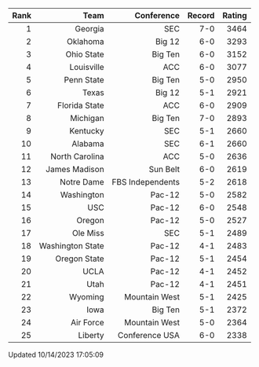 | Rank  | Team                 | Conference           | Record   | Rating |
| ---:  | ---:                 | ---:                 | ---:     | ---:   |
| 1     | Georgia              | SEC                  | 7-0      | 3464   |
| 2     | Oklahoma             | Big 12               | 6-0      | 3293   |
| 3     | Ohio State           | Big Ten              | 6-0      | 3152   |
| 4     | Louisville           | ACC                  | 6-0      | 3077   |
| 5     | Penn State           | Big Ten              | 5-0      | 2950   |
| 6     | Texas                | Big 12               | 5-1      | 2921   |
| 7     | Florida State        | ACC                  | 6-0      | 2909   |
| 8     | Michigan             | Big Ten              | 7-0      | 2893   |
| 9     | Kentucky             | SEC                  | 5-1      | 2660   |
| 10    | Alabama              | SEC                  | 6-1      | 2660   |
| 11    | North Carolina       | ACC                  | 5-0      | 2636   |
| 12    | James Madison        | Sun Belt             | 6-0      | 2619   |
| 13    | Notre Dame           | FBS Independents     | 5-2      | 2618   |
| 14    | Washington           | Pac-12               | 5-0      | 2582   |
| 15    | USC                  | Pac-12               | 6-0      | 2548   |
| 16    | Oregon               | Pac-12               | 5-0      | 2527   |
| 17    | Ole Miss             | SEC                  | 5-1      | 2489   |
| 18    | Washington State     | Pac-12               | 4-1      | 2483   |
| 19    | Oregon State         | Pac-12               | 5-1      | 2454   |
| 20    | UCLA                 | Pac-12               | 4-1      | 2452   |
| 21    | Utah                 | Pac-12               | 4-1      | 2451   |
| 22    | Wyoming              | Mountain West        | 5-1      | 2425   |
| 23    | Iowa                 | Big Ten              | 5-1      | 2372   |
| 24    | Air Force            | Mountain West        | 5-0      | 2364   |
| 25    | Liberty              | Conference USA       | 6-0      | 2338   |

Updated 10/14/2023 17:05:09
